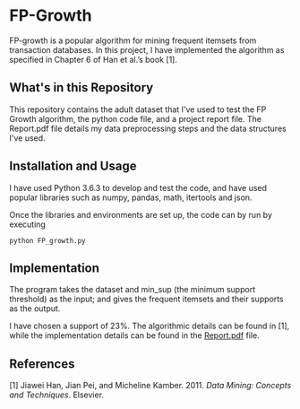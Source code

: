 # FP-Growth
FP-growth is a popular algorithm for mining frequent itemsets from transaction databases. In this project, I have implemented the algorithm as specified in Chapter 6 of Han et al.’s book [1].

## What's in this Repository
This repository contains the adult dataset that I've used to test the FP Growth algorithm, the python code file, and a project report file. The Report.pdf file details my data preprocessing steps and the data structures I've used.

## Installation and Usage
I have used Python 3.6.3 to develop and test the code, and have used popular libraries such as numpy, pandas, math, itertools and json.

Once the libraries and environments are set up, the code can by run by executing 

```
python FP_growth.py
```

## Implementation

The program takes the dataset and min_sup (the minimum support threshold) as the input; and gives the frequent itemsets and their supports as the output. 

I have chosen a support of 23%. The algorithmic details can be found in [1], while the implementation details can be found in the [Report.pdf](https://github.com/raiyan1102006/Apriori/blob/master/Report.pdf) file.

## References
[1] Jiawei Han, Jian Pei, and Micheline Kamber. 2011. *Data Mining: Concepts and Techniques*. Elsevier.

